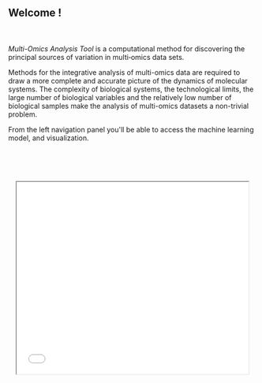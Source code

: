 ## Welcome !
<br><br>
<i> Multi-Omics Analysis Tool</i> is a computational method for discovering the principal sources of variation in multi‐omics data sets.

Methods for the integrative analysis of multi-omics data are required to draw a more complete and accurate picture of the dynamics of molecular systems. The complexity of biological systems, the technological limits, the large number of biological variables and the relatively low number of biological samples make the analysis of multi-omics datasets a non-trivial problem.

From the left navigation panel you'll be able to access the machine learning model, and visualization.

<br><br><br>
<iframe style = "display: block; margin: auto;" width="470" height="390" src="cube.jpg"></iframe>